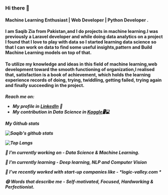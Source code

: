 ### Hi there 👋

<h4>Machine Learning Enthusiast |  Web Developer | Python Developer .</h4>

<h4>I am Saqib Zia from Pakistan,and I do projects in machine learning.I was previously a Laravel developer and while doing data analytics on a project I found that I love to play with data so I started learning data science so that I can work on data to find some useful insights,pattern and Build Machine Learning models on top of that.</h4>

<h4>To utilize my knowledge and ideas in this field of machine learning,web development toward the smooth functioning of organization,I realised that, satisfaction is a book of achievement, which holds the learning experience records of doing, trying, twiddling, getting failed, trying again and finally succeeding in the project.</h4>

<h5>Reach me on:
  
- My profile in <a href="https://www.linkedin.com/in/saqibziaabbasi/">LinkedIn</a> 💼 
- My contribution in Data Science in <a href="https://www.kaggle.com/saqibzia">Kaggle</a>🖥💻

*My Github stats*

![Saqib's github stats](https://github-readme-stats.vercel.app/api?username=saqibzia-dev&show_icons=true&theme=radical)


![Top Langs](https://github-readme-stats.vercel.app/api/top-langs/?username=saqibzia-dev&layout=compact&show_icons=true&theme=radical)


🔭 I’m currently working on - *Data Science & Machine Learning.*

🌱 I’m currently learning - *Deep learning, NLP and Computer Vision*

👯 I’ve recently worked with start-up companies like - *logic-valley.com *

😄 Words that describe me - *Self-motivated, Focused, Hardworking & Perfectionist.*

